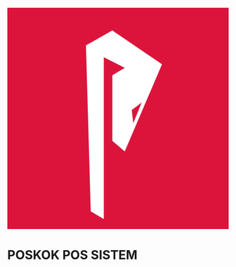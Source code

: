![This is an image](https://github.com/AlturaDesigner/POSkok/blob/main/poskok-red-bg.png)
# POSKOK POS SISTEM


